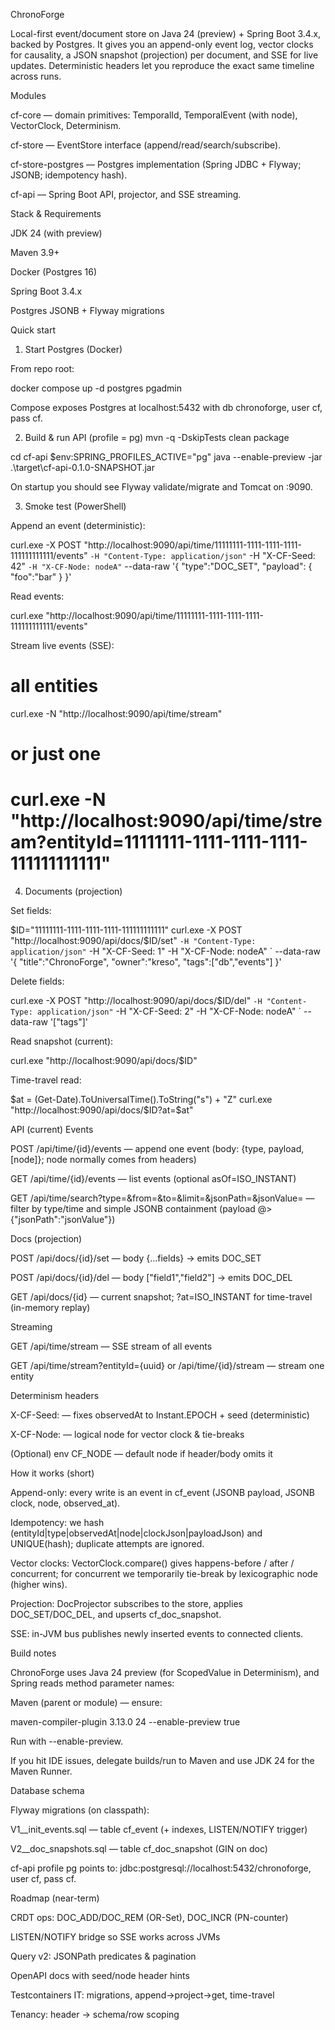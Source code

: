 ChronoForge

Local-first event/document store on Java 24 (preview) + Spring Boot 3.4.x, backed by Postgres.
It gives you an append-only event log, vector clocks for causality, a JSON snapshot (projection) per document, and SSE for live updates. Deterministic headers let you reproduce the exact same timeline across runs.

Modules

cf-core — domain primitives: TemporalId, TemporalEvent (with node), VectorClock, Determinism.

cf-store — EventStore interface (append/read/search/subscribe).

cf-store-postgres — Postgres implementation (Spring JDBC + Flyway; JSONB; idempotency hash).

cf-api — Spring Boot API, projector, and SSE streaming.

Stack & Requirements

JDK 24 (with preview)

Maven 3.9+

Docker (Postgres 16)

Spring Boot 3.4.x

Postgres JSONB + Flyway migrations

Quick start
1) Start Postgres (Docker)

From repo root:

docker compose up -d postgres pgadmin


Compose exposes Postgres at localhost:5432 with db chronoforge, user cf, pass cf.

2) Build & run API (profile = pg)
   mvn -q -DskipTests clean package

cd cf-api
$env:SPRING_PROFILES_ACTIVE="pg"
java --enable-preview -jar .\target\cf-api-0.1.0-SNAPSHOT.jar


On startup you should see Flyway validate/migrate and Tomcat on :9090.

3) Smoke test (PowerShell)

Append an event (deterministic):

curl.exe -X POST "http://localhost:9090/api/time/11111111-1111-1111-1111-111111111111/events" `
-H "Content-Type: application/json" `
-H "X-CF-Seed: 42" `
-H "X-CF-Node: nodeA" `
--data-raw '{ "type":"DOC_SET", "payload": { "foo":"bar" } }'


Read events:

curl.exe "http://localhost:9090/api/time/11111111-1111-1111-1111-111111111111/events"


Stream live events (SSE):

# all entities
curl.exe -N "http://localhost:9090/api/time/stream"
# or just one
# curl.exe -N "http://localhost:9090/api/time/stream?entityId=11111111-1111-1111-1111-111111111111"

4) Documents (projection)

Set fields:

$ID="11111111-1111-1111-1111-111111111111"
curl.exe -X POST "http://localhost:9090/api/docs/$ID/set" `
-H "Content-Type: application/json" `
-H "X-CF-Seed: 1" -H "X-CF-Node: nodeA" `
--data-raw '{ "title":"ChronoForge", "owner":"kreso", "tags":["db","events"] }'


Delete fields:

curl.exe -X POST "http://localhost:9090/api/docs/$ID/del" `
-H "Content-Type: application/json" `
-H "X-CF-Seed: 2" -H "X-CF-Node: nodeA" `
--data-raw '["tags"]'


Read snapshot (current):

curl.exe "http://localhost:9090/api/docs/$ID"


Time-travel read:

$at = (Get-Date).ToUniversalTime().ToString("s") + "Z"
curl.exe "http://localhost:9090/api/docs/$ID?at=$at"

API (current)
Events

POST /api/time/{id}/events — append one event (body: {type, payload, [node]}; node normally comes from headers)

GET /api/time/{id}/events — list events (optional asOf=ISO_INSTANT)

GET /api/time/search?type=&from=&to=&limit=&jsonPath=&jsonValue= — filter by type/time and simple JSONB containment (payload @> {"jsonPath":"jsonValue"})

Docs (projection)

POST /api/docs/{id}/set — body {...fields} → emits DOC_SET

POST /api/docs/{id}/del — body ["field1","field2"] → emits DOC_DEL

GET /api/docs/{id} — current snapshot; ?at=ISO_INSTANT for time-travel (in-memory replay)

Streaming

GET /api/time/stream — SSE stream of all events

GET /api/time/stream?entityId={uuid} or /api/time/{id}/stream — stream one entity

Determinism headers

X-CF-Seed: <long> — fixes observedAt to Instant.EPOCH + seed (deterministic)

X-CF-Node: <string> — logical node for vector clock & tie-breaks

(Optional) env CF_NODE — default node if header/body omits it

How it works (short)

Append-only: every write is an event in cf_event (JSONB payload, JSONB clock, node, observed_at).

Idempotency: we hash (entityId|type|observedAt|node|clockJson|payloadJson) and UNIQUE(hash); duplicate attempts are ignored.

Vector clocks: VectorClock.compare() gives happens-before / after / concurrent; for concurrent we temporarily tie-break by lexicographic node (higher wins).

Projection: DocProjector subscribes to the store, applies DOC_SET/DOC_DEL, and upserts cf_doc_snapshot.

SSE: in-JVM bus publishes newly inserted events to connected clients.

Build notes

ChronoForge uses Java 24 preview (for ScopedValue in Determinism), and Spring reads method parameter names:

Maven (parent or module) — ensure:

<plugin>
  <artifactId>maven-compiler-plugin</artifactId>
  <version>3.13.0</version>
  <configuration>
    <release>24</release>
    <compilerArgs>--enable-preview</compilerArgs>
    <parameters>true</parameters>
  </configuration>
</plugin>


Run with --enable-preview.

If you hit IDE issues, delegate builds/run to Maven and use JDK 24 for the Maven Runner.

Database schema

Flyway migrations (on classpath):

V1__init_events.sql — table cf_event (+ indexes, LISTEN/NOTIFY trigger)

V2__doc_snapshots.sql — table cf_doc_snapshot (GIN on doc)

cf-api profile pg points to:
jdbc:postgresql://localhost:5432/chronoforge, user cf, pass cf.


Roadmap (near-term)

CRDT ops: DOC_ADD/DOC_REM (OR-Set), DOC_INCR (PN-counter)

LISTEN/NOTIFY bridge so SSE works across JVMs

Query v2: JSONPath predicates & pagination

OpenAPI docs with seed/node header hints

Testcontainers IT: migrations, append→project→get, time-travel

Tenancy: header → schema/row scoping